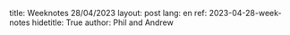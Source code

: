 title: Weeknotes 28/04/2023
layout: post
lang: en
ref: 2023-04-28-week-notes
hidetitle: True
author: Phil and Andrew

